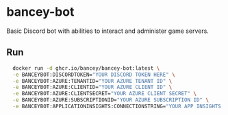 # bancey-bot
Basic Discord bot with abilities to interact and administer game servers.

## Run

```bash
  docker run -d ghcr.io/bancey/bancey-bot:latest \
  -e BANCEYBOT:DISCORDTOKEN="YOUR DISCORD TOKEN HERE" \
  -e BANCEYBOT:AZURE:TENANTID="YOUR AZURE TENANT ID" \
  -e BANCEYBOT:AZURE:CLIENTID="YOUR AZURE CLIENT ID" \
  -e BANCEYBOT:AZURE:CLIENTSECRET="YOUR AZURE CLIENT SECRET" \
  -e BANCEYBOT:AZURE:SUBSCRIPTIONID="YOUR AZURE SUBSCRIPTION ID" \
  -e BANCEYBOT:APPLICATIONINSIGHTS:CONNECTIONSTRING="YOUR APP INSIGHTS CONNECTION STRING"
```
